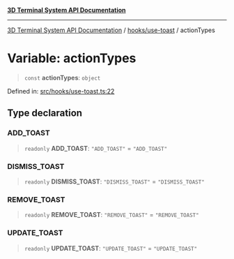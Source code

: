 [**3D Terminal System API Documentation**](../../../README.md)

***

[3D Terminal System API Documentation](../../../README.md) / [hooks/use-toast](../README.md) / actionTypes

# Variable: actionTypes

> `const` **actionTypes**: `object`

Defined in: [src/hooks/use-toast.ts:22](https://github.com/Dicommunitas/ThreeJS_Terminal_3D/blob/1e74b7c848780edcc8caac62c0023b31b5be34f5/src/hooks/use-toast.ts#L22)

## Type declaration

### ADD\_TOAST

> `readonly` **ADD\_TOAST**: `"ADD_TOAST"` = `"ADD_TOAST"`

### DISMISS\_TOAST

> `readonly` **DISMISS\_TOAST**: `"DISMISS_TOAST"` = `"DISMISS_TOAST"`

### REMOVE\_TOAST

> `readonly` **REMOVE\_TOAST**: `"REMOVE_TOAST"` = `"REMOVE_TOAST"`

### UPDATE\_TOAST

> `readonly` **UPDATE\_TOAST**: `"UPDATE_TOAST"` = `"UPDATE_TOAST"`
